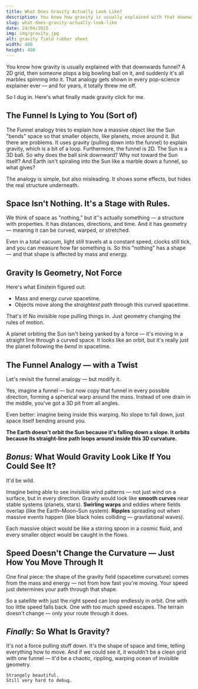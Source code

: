 ```yaml
---
title: What Does Gravity Actually Look Like?
description: You know how gravity is usually explained with that downwards funnel? A 2D grid, then someone plops a big bowling ball on it, and suddenly it's all marbles spinning into it. That analogy gets shown in every pop-science explainer ever — and for years, it totally threw me off.
slug: what-does-gravity-actually-look-like
date: 24/04/2025
img: img/gravity.jpg
alt: gravity field rubber sheet
width: 488
height: 488
---
```


You know how gravity is usually explained with that downwards funnel? A 2D grid, then someone plops a big bowling ball on it, and suddenly it's all marbles spinning into it. That analogy gets shown in every pop-science explainer ever — and for years, it totally threw me off.

So I dug in. Here's what finally made gravity click for me.

## The Funnel Is Lying to You (Sort of)

The Funnel analogy tries to explain how a massive object like the Sun "bends" space so that smaller objects, like planets, move around it. But there are problems. It uses gravity (pulling down into the funnel) to explain gravity, which is a bit of a loop. Furthermore, the funnel is 2D. The Sun is a 3D ball. So why does the ball sink downward? Why not toward the Sun itself? And Earth isn't spiraling into the Sun like a marble down a funnel, so what gives?

The analogy is simple, but also misleading. It shows some effects, but hides the real structure underneath.

## Space Isn't Nothing. It's a Stage with Rules.

We think of space as "nothing," but it''s actually something — a structure with properties. It has distances, directions, and time. And it has geometry — meaning it can be curved, warped, or stretched.

Even in a total vacuum, light still travels at a constant speed, clocks still tick, and you can measure how far something is. So this "nothing" has a shape — and that shape is affected by mass and energy.

## Gravity Is Geometry, Not Force

Here's what Einstein figured out:

- Mass and energy _curve_ spacetime.
- Objects move along the _straightest path_ through this curved spacetime.

That's it! No invisible rope pulling things in. Just geometry changing the rules of motion.

A planet orbiting the Sun isn't being yanked by a force — it's moving in a straight line through a curved space. It looks like an orbit, but it's really just the planet following the _bend_ in spacetime.

## The Funnel Analogy — with a Twist

Let's revisit the funnel analogy — but modify it.

Yes, imagine a funnel — but now copy that funnel in every possible direction, forming a spherical warp around the mass. Instead of one drain in the middle, you've got a 3D pit from all angles.

Even better: imagine being inside this warping. No slope to fall down, just space itself bending around you.

**The Earth doesn't orbit the Sun because it's falling down a slope. It orbits because its straight-line path loops around inside this 3D curvature.**

## _Bonus:_ What Would Gravity Look Like If You Could See It?

It'd be wild.

Imagine being able to see invisible wind patterns — not just wind on a surface, but in every direction. Gravity would look like **smooth curves** near stable systems (planets, stars). **Swirling warps** and eddies where fields overlap (like the Earth–Moon–Sun system). **Ripples** spreading out when massive events happen (like black holes colliding — gravitational waves).

Each massive object would be like a stirring spoon in a cosmic fluid, and every smaller object would be caught in the flows.

## Speed Doesn't Change the Curvature — Just How You Move Through It

One final piece: the shape of the gravity field (spacetime curvature) comes from the mass and energy — not from how fast you're moving. Your speed just determines your path through that shape.

So a satellite with just the right speed can loop endlessly in orbit. One with too little speed falls back. One with too much speed escapes. The terrain doesn't change — only your route through it does.

## _Finally:_ So What Is Gravity?

It's not a force pulling stuff down.
It's the shape of space and time, telling everything how to move.
And if we could see it, it wouldn't be a clean grid with one funnel — it'd be a chaotic, rippling, warping ocean of invisible geometry.

```
Strangely beautiful.
Still very hard to debug.
```
